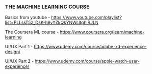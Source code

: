 ### THE MACHINE LEARNING COURSE ###



Basics from youtube  - https://www.youtube.com/playlist?list=PLLssT5z_DsK-h9vYZkQkYNWcItqhlRJLN 

The Coursera ML course - https://www.coursera.org/learn/machine-learning

UI/UX Part 1 - https://www.udemy.com/course/adobe-xd-experience-design/

UI/UX Part 2 - https://www.udemy.com/course/apple-watch-user-experience/
